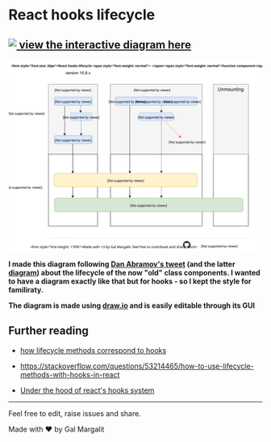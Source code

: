 # React hooks lifecycle


<h2>
  <a href="https://wavez.github.io/react-hooks-lifecycle/">
  <img align="top" src="https://upload.wikimedia.org/wikipedia/commons/a/a7/React-icon.svg" width="48"/> 
  view the interactive diagram here
 </a> 
</h2>
  
![react hooks lifecycle](https://raw.githubusercontent.com/Wavez/react-hooks-lifecycle/master/chart.svg)

**I made this diagram following [Dan Abramov's tweet](https://twitter.com/dan_abramov/status/981712092611989509) (and the latter [diagram](http://projects.wojtekmaj.pl/react-lifecycle-methods-diagram/)) about the lifecycle of the now "old" class components.
I wanted to have a diagram exactly like that but for hooks - so I kept the style for familiraty.**

**The diagram is made using [draw.io](https://draw.io) and is easily editable through its GUI**

## Further reading
- [how lifecycle methods correspond to hooks](https://reactjs.org/docs/hooks-faq.html#how-do-lifecycle-methods-correspond-to-hooks)

- https://stackoverflow.com/questions/53214465/how-to-use-lifecycle-methods-with-hooks-in-react

- [Under the hood of react's hooks system](https://medium.com/the-guild/under-the-hood-of-reacts-hooks-system-eb59638c9dba)
---
Feel free to edit, raise issues and share.

Made with ❤ by Gal Margalit



